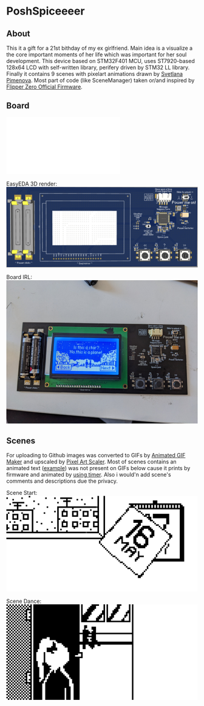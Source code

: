 # PoshSpiceeeer

## About
This it a gift for a 21st bithday of my ex girlfriend. Main idea is a visualize a the core important moments of her life which was important for her soul development. This device based on STM32F401 MCU, uses ST7920-based 128x64 LCD with self-written library, perifery driven by STM32 LL library. Finally it contains 9 scenes with pixelart animations drawn by [Svetlana Pimenova](https://instagram.com/arnica.tattoo). Most part of code (like SceneManager) taken or/and inspired by [Flipper Zero Official Firmware](https://github.com/flipperdevices/flipperzero-firmware).

## Board
![Main schematics](/github-assets/main_schematic.pdf)

EasyEDA 3D render:
![EasyEDA 3D render](/github-assets/board_easy_eda_render.png)

Board IRL:
![Board IRL](/github-assets/board_irl.jpg)

## Scenes
For uploading to Github images was converted to GIFs by [Animated GIF Maker](https://ezgif.com/maker) and upscaled by [Pixel Art Scaler](https://lospec.com/pixel-art-scaler/). Most of scenes contains an animated text ([example](/src/scenes/app_scene_stars.c#L26)) was not present on GIFs below cause it prints by firmware and animated by [using timer](/src/string_animation.c). Also i would'n add scene's comments and descriptions due the privacy.

Scene Start:
![Scene Start](/github-assets/scenes/scene_start_scaled_5x_minified.gif)

Scene Dance:
![Scene Dance](/github-assets/scenes/scene_dance_scaled_5x_minified.gif)
